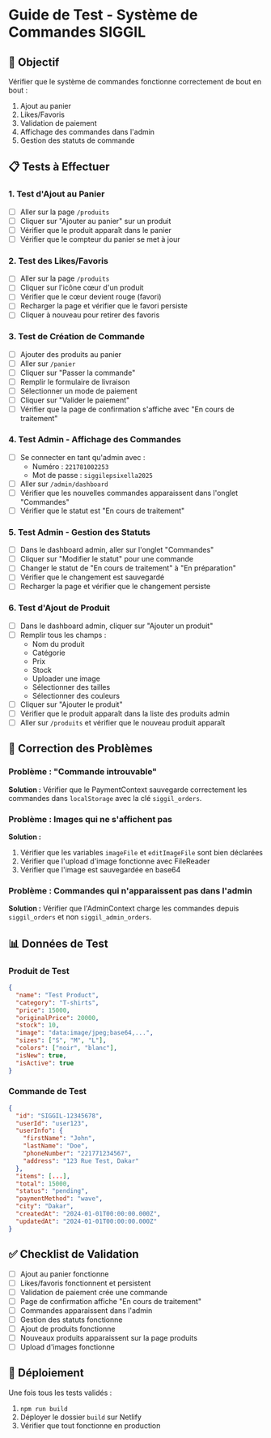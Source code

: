 # Guide de Test - Système de Commandes SIGGIL

## 🎯 Objectif
Vérifier que le système de commandes fonctionne correctement de bout en bout :
1. Ajout au panier
2. Likes/Favoris
3. Validation de paiement
4. Affichage des commandes dans l'admin
5. Gestion des statuts de commande

## 📋 Tests à Effectuer

### 1. Test d'Ajout au Panier
- [ ] Aller sur la page `/produits`
- [ ] Cliquer sur "Ajouter au panier" sur un produit
- [ ] Vérifier que le produit apparaît dans le panier
- [ ] Vérifier que le compteur du panier se met à jour

### 2. Test des Likes/Favoris
- [ ] Aller sur la page `/produits`
- [ ] Cliquer sur l'icône cœur d'un produit
- [ ] Vérifier que le cœur devient rouge (favori)
- [ ] Recharger la page et vérifier que le favori persiste
- [ ] Cliquer à nouveau pour retirer des favoris

### 3. Test de Création de Commande
- [ ] Ajouter des produits au panier
- [ ] Aller sur `/panier`
- [ ] Cliquer sur "Passer la commande"
- [ ] Remplir le formulaire de livraison
- [ ] Sélectionner un mode de paiement
- [ ] Cliquer sur "Valider le paiement"
- [ ] Vérifier que la page de confirmation s'affiche avec "En cours de traitement"

### 4. Test Admin - Affichage des Commandes
- [ ] Se connecter en tant qu'admin avec :
  - Numéro : `221781002253`
  - Mot de passe : `siggilepsixella2025`
- [ ] Aller sur `/admin/dashboard`
- [ ] Vérifier que les nouvelles commandes apparaissent dans l'onglet "Commandes"
- [ ] Vérifier que le statut est "En cours de traitement"

### 5. Test Admin - Gestion des Statuts
- [ ] Dans le dashboard admin, aller sur l'onglet "Commandes"
- [ ] Cliquer sur "Modifier le statut" pour une commande
- [ ] Changer le statut de "En cours de traitement" à "En préparation"
- [ ] Vérifier que le changement est sauvegardé
- [ ] Recharger la page et vérifier que le changement persiste

### 6. Test d'Ajout de Produit
- [ ] Dans le dashboard admin, cliquer sur "Ajouter un produit"
- [ ] Remplir tous les champs :
  - Nom du produit
  - Catégorie
  - Prix
  - Stock
  - Uploader une image
  - Sélectionner des tailles
  - Sélectionner des couleurs
- [ ] Cliquer sur "Ajouter le produit"
- [ ] Vérifier que le produit apparaît dans la liste des produits admin
- [ ] Aller sur `/produits` et vérifier que le nouveau produit apparaît

## 🔧 Correction des Problèmes

### Problème : "Commande introuvable"
**Solution :** Vérifier que le PaymentContext sauvegarde correctement les commandes dans `localStorage` avec la clé `siggil_orders`.

### Problème : Images qui ne s'affichent pas
**Solution :** 
1. Vérifier que les variables `imageFile` et `editImageFile` sont bien déclarées
2. Vérifier que l'upload d'image fonctionne avec FileReader
3. Vérifier que l'image est sauvegardée en base64

### Problème : Commandes qui n'apparaissent pas dans l'admin
**Solution :** Vérifier que l'AdminContext charge les commandes depuis `siggil_orders` et non `siggil_admin_orders`.

## 📊 Données de Test

### Produit de Test
```json
{
  "name": "Test Product",
  "category": "T-shirts",
  "price": 15000,
  "originalPrice": 20000,
  "stock": 10,
  "image": "data:image/jpeg;base64,...",
  "sizes": ["S", "M", "L"],
  "colors": ["noir", "blanc"],
  "isNew": true,
  "isActive": true
}
```

### Commande de Test
```json
{
  "id": "SIGGIL-12345678",
  "userId": "user123",
  "userInfo": {
    "firstName": "John",
    "lastName": "Doe",
    "phoneNumber": "221771234567",
    "address": "123 Rue Test, Dakar"
  },
  "items": [...],
  "total": 15000,
  "status": "pending",
  "paymentMethod": "wave",
  "city": "Dakar",
  "createdAt": "2024-01-01T00:00:00.000Z",
  "updatedAt": "2024-01-01T00:00:00.000Z"
}
```

## ✅ Checklist de Validation

- [ ] Ajout au panier fonctionne
- [ ] Likes/favoris fonctionnent et persistent
- [ ] Validation de paiement crée une commande
- [ ] Page de confirmation affiche "En cours de traitement"
- [ ] Commandes apparaissent dans l'admin
- [ ] Gestion des statuts fonctionne
- [ ] Ajout de produits fonctionne
- [ ] Nouveaux produits apparaissent sur la page produits
- [ ] Upload d'images fonctionne

## 🚀 Déploiement

Une fois tous les tests validés :
1. `npm run build`
2. Déployer le dossier `build` sur Netlify
3. Vérifier que tout fonctionne en production


